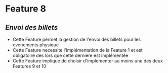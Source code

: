 # Feature 8
## _Envoi des billets_

- Cette Feature permet la gestion de l'envoi des billets pour les evenements physique
- Cette Feature necessite l'implémentation de la Feature 1 et est obligatoire des lors que cette derniere est implémentée 
- Cette Feature implique de choisir d'implementer au moins une des deux Features 9 et 10